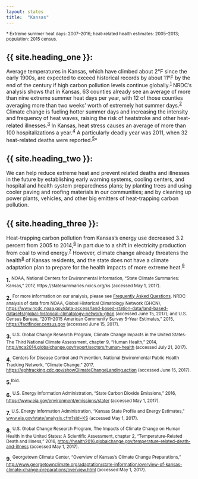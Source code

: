 ```yaml
---
layout: states
title:  "Kansas"
---
```

<sup>* Extreme summer heat days: 2007–2016; heat-related health estimates: 2005–2013; population: 2015 census.</sup>

## {{ site.heading_one }}:
Average temperatures in Kansas, which have climbed about 2°F since the early 1900s, are expected to exceed historical records by about 11°F by the end of the century if high carbon pollution levels continue globally.<sup>[1](#f1)</sup> NRDC’s analysis shows that in Kansas, 63 counties already see an average of more than nine extreme summer heat days per year, with 12 of those counties averaging more than two weeks’ worth of extremely hot summer days.<sup>[2](#f2)</sup> Climate change is fueling hotter summer days and increasing the intensity and frequency of heat waves, raising the risk of heatstroke and other heat-related illnesses.<sup>[3](#f3)</sup> In Kansas, heat stress causes an average of more than 100 hospitalizations a year.<sup>[4](#f4)</sup> A particularly deadly year was 2011, when 32 heat-related deaths were reported.<sup>[5](#f5)</sup>*

## {{ site.heading_two }}:
We can help reduce extreme heat and prevent related deaths and illnesses in the future by establishing early warning systems, cooling centers, and hospital and health system preparedness plans; by planting trees and using cooler paving and roofing materials in our communities; and by cleaning up power plants, vehicles, and other big emitters of heat-trapping carbon pollution.

## {{ site.heading_three }}:
Heat-trapping carbon pollution from Kansas’s energy use decreased 3.2 percent from 2005 to 2014,<sup>[6](#f6)</sup> in part due to a shift in electricity production from coal to wind energy.<sup>[7](#f7)</sup> However, climate change already threatens the health<sup>[8](#f8)</sup> of Kansas residents, and the state does not have a climate adaptation plan to prepare for the health impacts of more extreme heat.<sup>[9](#f9)</sup>






<footer>
<b id="f1">1.</b><sup>	NOAA, National Centers for Environmental Information, “State Climate Summaries: Kansas,” 2017, https://statesummaries.ncics.org/ks (accessed May 1, 2017). </sup>

<b id="f2">2.</b><sup> For more information on our analysis, please see <a href="https://www.nrdc.org/resources/climate-change-and-health-extreme-heat-faqs">Frequently Asked Questions</a>. NRDC analysis of data from NOAA, Global Historical Climatology Network (GHCN), https://www.ncdc.noaa.gov/data-access/land-based-station-data/land-based-datasets/global-historical-climatology-network-ghcn (accessed June 15, 2017); and U.S. Census Bureau, “2011–2015 American Community Survey 5-Year Estimates,” 2015, https://factfinder.census.gov (accessed June 15, 2017). </sup>

<b id="f3">3.</b><sup> U.S. Global Change Research Program, Climate Change Impacts in the United States: The Third National Climate Assessment, chapter 9, “Human Health,” 2014, http://nca2014.globalchange.gov/report/sectors/human-health (accessed July 21, 2017). </sup>

<b id="f4">4.</b><sup> Centers for Disease Control and Prevention, National Environmental Public Health Tracking Network, “Climate Change,” 2017, https://ephtracking.cdc.gov/showClimateChangeLanding.action (accessed June 15, 2017).</sup>

<b id="f5">5.</b><sup>Ibid.</sup>

<b id="f6">6.</b><sup> U.S. Energy Information Administration, “State Carbon Dioxide Emissions,” 2016, https://www.eia.gov/environment/emissions/state/ (accessed May 1, 2017). </sup>

<b id="f7">7.</b><sup>	U.S. Energy Information Administration, “Kansas State Profile and Energy Estimates,” www.eia.gov/state/analysis.cfm?sid=KS (accessed May 1, 2017).</sup>

<b id="f8">8.</b><sup>	U.S. Global Change Research Program, The Impacts of Climate Change on Human Health in the United States: A Scientific Assessment, chapter 2, “Temperature-Related Death and Illness,” 2016, https://health2016.globalchange.gov/temperature-related-death-and-illness (accessed May 1, 2017). 
</sup>

<b id="f9">9.</b><sup>	Georgetown Climate Center, “Overview of Kansas’s Climate Change Preparations,” http://www.georgetownclimate.org/adaptation/state-information/overview-of-kansas-climate-change-preparations/overview.html (accessed May 1, 2017). 
</sup>

</footer>
